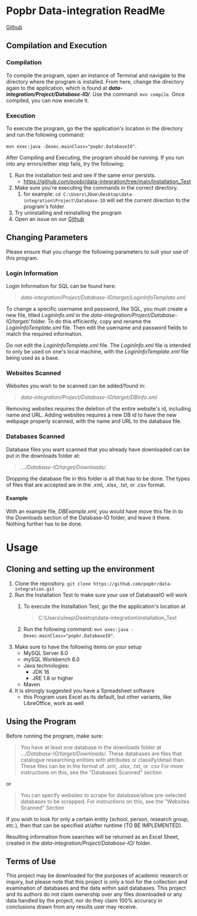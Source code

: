 # Popbr Data-integration ReadMe 

[Github](https://github.com/popbr/data-integration)

## Compilation and Execution

### Compilation
To compile the program, open an instance of Terminal and navigate to the directory where the program is installed. From here, change the directory again to the application, which is found at 
***data-integration/Project/Database-IO/***. Use the command: `mvn compile`. Once compiled, you can now execute it.

### Execution
To execute the program, go the the application's location in the directory and run the following command:

`mvn exec:java -Dexec.mainClass="popbr.DatabaseIO"`.

After Compiling and Executing, the program should be running. If you run into any errors/either step fails, try the following:
1. Run the installation test and see if the same error persists.
    - https://github.com/popbr/data-integration/tree/main/Installation_Test
2. Make sure you're executing the commands in the correct directory.
    1. for example: `cd C:\Users\JDoe\Desktop\data-integration\Project\Database-IO` will set the current direction to the program's folder
3. Try uninstalling and reinstalling the program
4. Open an issue on our [Github](https://github.com/popbr/data-integration)

## Changing Parameters

Please ensure that you change the following parameters to suit your use of this program. 

### Login Information

Login Information for SQL can be found here:
>*data-integration/Project/Database-IO/target/LoginInfoTemplate.xml*

To change a specific username and password, like SQL, you must create a new file, titled *LoginInfo.xml* in the *data-integration/Project/Database-IO/target/* folder. To do this efficiently, copy and rename the *LoginInfoTemplate.xml* file. Then edit the username and password fields to match the required information.

Do not edit the *LoginInfoTemplate.xml* file. The *LoginInfo.xml* file is intended to only be used on one's local machine, with the *LoginInfoTemplate.xml* file being used as a base. 

### Websites Scanned

Websites you wish to be scanned can be added/found in:
> *data-integration/Project/Database-IO/target/DBInfo.xml*

Removing websites requires the deletion of the entire website's id, including name and URL.
Adding websites requires a new DB id to have the new webpage properly scanned, with the name and URL to the database file.

### Databases Scanned

Database files you want scanned that you already have downloaded can be put in the downloads folder at: 
> *.../Database-IO/target/Downloads/*. 

Dropping the database file in this folder is all that has to be done. 
The types of files that are accepted are in the .xml, .xlsx, .txt, or .csv format.

#### Example

With an example file, *DBExample.xml*, you would have move this file in to the Downloads section of the Database-IO folder, and leave it there. Nothing further has to be done.  

# Usage

## Cloning and setting up the environment

1. Clone the repository.
    `git clone https://github.com/popbr/data-integration.git` 
2. Run the Installation Test to make sure your use of DatabaseIO will work
    1.  To execute the Installation Test, go the the application's location at
        > C:\Users\sleep\Desktop\data-integration\Installation_Test
   
    2. Run the following command: 
        `mvn exec:java -Dexec.mainClass="popbr.DatabaseIO"`.
3. Make sure to have the following items on your setup
    - MySQL Server 8.0
    - mySQL Workbench 8.0
    - Java technologies:
        - JDK 16
        - JRE 1.8 or higher
    - Maven
4. It is strongly suggested you have a Spreadsheet software
    - this Program uses Excel as its default, but other variants, like LibreOffice, work as well   


## Using the Program

Before running the program, make sure:

> You have at least one database in the downloads folder at *.../Database-IO/target/Downloads/*. 
> These databases are files that catalogue researching entities with attributes or classify/detail than.
> These files can be in the format of .xml, .xlsx, .txt, or .csv
> For more instructions on this, see the "Databases Scanned" section

or

> You can specify websites to scrape for database/allow pre-selected databases to be scrapped. 
> For instructions on this, see the "Websites Scanned" Section

If you wish to look for only a certain entity (school, person, research group, etc.), then that can be specified at/after runtime (TO BE IMPLEMENTED). 

Resulting information from searches will be returned as an Excel Sheet, created in the  *data-integration/Project/Database-IO/* folder. 

## Terms of Use

This project may be downloaded for the purposes of academic research or inquiry, but please note that this project is only a tool for the collection and examination of databases and the data within said databases. This project and its authors do not claim ownership over any files downloaded or any data handled by the project, nor do they claim 100% accuracy in conclusions drawn from any results user may receive.
